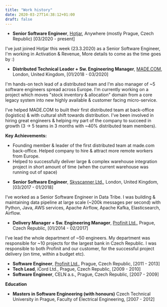 ```yaml
---
title: "Work history"
date: 2020-03-27T14:38:12+01:00
draft: false
---
```


* **Senior Software Engineer**, <a href="http://www.hotjar.com" target="_blank">Hotjar</a>, Anywhere (mostly Prague, Czech Republic) [03/2020 - present]

I've just joined Hotjar this week (23.3.2020) as a Senior Software Engineer, I'm working in Activation & Revenue,
More details to come as the time goes by :) 

* **Distributed Technical Leader + Sw. Engineering Manager**, <a href="http://www.made.com" target="_blank">MADE.COM</a>, London, United Kingdom, [01/2018 - 03/2020]

I'm hands-on tech lead of a distributed team and I'm also manager of ~5 software engineers spread across Europe.
I'm currently working on a project which moves "stock inventory & allocation" domain from a core legacy system into new highly available & 
customer facing micro-service. 


I’ve helped MADE.COM to built their first distributed team at back-office (logistics) & with cultural
shift towards distribution. I've been involved in hiring great engineers & helping my part of the company to
succeed in growth (3 -> 5 teams in 3 months with ~40% distributed team members).
  
**Key Achievements:**

- Founding member & leader of the first distributed team at made.com back-office. Helped
company to hire & attract more remote workers from Europe.
- Helped to successfully deliver large & complex warehouse integration project in short amount of time (when the current warehouse was running out of space) 


* **Senior Software Engineer**, <a href="http://www.skyscanner.com" target="_blank">Skyscanner Ltd.</a>, London, United Kingdom, [03/2017 - 01/2018]

I’ve worked as a Senior Software Engineer in Data Tribe. I was building & maintaining data pipeline at large scale (~200k messages per second) with Python, Java, AWS services, Apache Airflow, Apache Kafka, Elasticsearch, Airflow. 

* **Delivery Manager + Sw. Engineering Manager**, <a href="http://www.profinit.eu" target="_blank">Profinit Ltd.</a>, Prague, Czech Republic, [01/2014 - 02/2017]

I’ve lead the whole department of ~50 engineers. My department was responsible for ~10 projects for the largest bank in Czech Republic. 
I was responsible to both Profinit and our customer, for the successful project delivery (on time, within a budget etc).

* **Software Engineer**, <a href="http://www.profinit.eu" target="_blank">Profinit Ltd.</a>, Prague, Czech Republic, [2011 - 2013]
* **Tech Lead**, iCord Ltd., Prague, Czech Republic, [2009 - 2010]
* **Software Engineer**, CELN a.s., Prague, Czech Republic, [2007 - 2009]

**Education**

* **Masters in Software Engineering (with honours)**  Czech Technical University in Prague, Faculty of Electrical Engineering, [2007 - 2012]